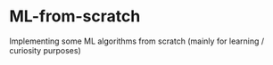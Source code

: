 # ML-from-scratch
Implementing some ML algorithms from scratch (mainly for learning / curiosity purposes)
